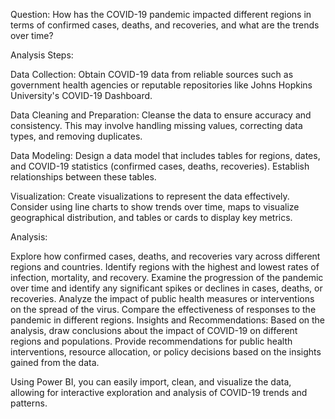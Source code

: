 

Question:
How has the COVID-19 pandemic impacted different regions in terms of confirmed cases, deaths, and recoveries, and what are the trends over time?

Analysis Steps:

Data Collection: Obtain COVID-19 data from reliable sources such as government health agencies or reputable repositories like Johns Hopkins University's COVID-19 Dashboard.

Data Cleaning and Preparation: Cleanse the data to ensure accuracy and consistency. This may involve handling missing values, correcting data types, and removing duplicates.

Data Modeling: Design a data model that includes tables for regions, dates, and COVID-19 statistics (confirmed cases, deaths, recoveries). Establish relationships between these tables.

Visualization: Create visualizations to represent the data effectively. Consider using line charts to show trends over time, maps to visualize geographical distribution, and tables or cards to display key metrics.

Analysis:

Explore how confirmed cases, deaths, and recoveries vary across different regions and countries.
Identify regions with the highest and lowest rates of infection, mortality, and recovery.
Examine the progression of the pandemic over time and identify any significant spikes or declines in cases, deaths, or recoveries.
Analyze the impact of public health measures or interventions on the spread of the virus.
Compare the effectiveness of responses to the pandemic in different regions.
Insights and Recommendations: Based on the analysis, draw conclusions about the impact of COVID-19 on different regions and populations. Provide recommendations for public health interventions, resource allocation, or policy decisions based on the insights gained from the data.

Using Power BI, you can easily import, clean, and visualize the data, allowing for interactive exploration and analysis of COVID-19 trends and patterns.




